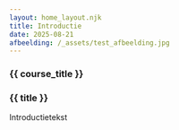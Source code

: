 ```yaml
---
layout: home_layout.njk
title: Introductie
date: 2025-08-21
afbeelding: /_assets/test_afbeelding.jpg
---
```


### {{ course_title }}
### {{ title }}

Introductietekst


